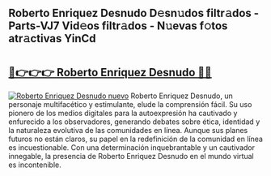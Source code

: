 ## Roberto Enriquez Desnudo D𝚎sn𝚞dos filtr𝚊dos - Parts-VJ7 Vid𝚎os filtr𝚊dos - N𝚞evas f𝚘tos atr𝚊ctivas YinCd

# <h2><a href="http://mb0hzz.tromn.icu/?c=Roberto+Enriquez+Desnudo">🔗👉👉👉 Roberto Enriquez Desnudo 🔗🔗</a></h2>

[![Roberto Enriquez Desnudo nuevo](https://i.imgur.com/pEAQMta.gif)](http://mb0hzz.tromn.icu/?c=Roberto+Enriquez+Desnudo)
Roberto Enriquez Desnudo, un personaje multifacético y estimulante, elude la comprensión fácil. Su uso pionero de los medios digitales para la autoexpresión ha cautivado y enfurecido a los observadores, generando debates sobre ética, identidad y la naturaleza evolutiva de las comunidades en línea. Aunque sus planes futuros no están claros, su papel en la redefinición de la comunidad en línea es incuestionable. Con una determinación inquebrantable y un cautivador innegable, la presencia de Roberto Enriquez Desnudo en el mundo virtual es incontenible.
